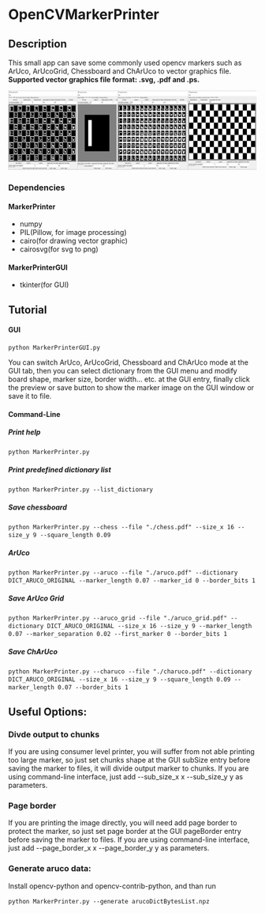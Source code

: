 # OpenCVMarkerPrinter

## Description
This small app can save some commonly used opencv markers such as ArUco, ArUcoGrid, Chessboard and ChArUco to vector graphics file. **Supported vector graphics file format: .svg, .pdf and .ps.**

<img src="./doc/images/MarkerPrinterGUI.jpg" height="160" />

### Dependencies
#### MarkerPrinter
  * numpy
  * PIL(Pillow, for image processing)
  * cairo(for drawing vector graphic)
  * cairosvg(for svg to png)

#### MarkerPrinterGUI
  * tkinter(for GUI)

## Tutorial
#### GUI
```
python MarkerPrinterGUI.py
```

You can switch ArUco, ArUcoGrid, Chessboard and ChArUco mode at the GUI tab, then you can select dictionary from the GUI menu and modify board shape, marker size, border width... etc. at the GUI entry, finally click the preview or save button to show the marker image on the GUI window or save it to file.

#### Command-Line
##### Print help
```
python MarkerPrinter.py
```

##### Print predefined dictionary list
```
python MarkerPrinter.py --list_dictionary
```

##### Save chessboard
```
python MarkerPrinter.py --chess --file "./chess.pdf" --size_x 16 --size_y 9 --square_length 0.09
```

#####  ArUco
```
python MarkerPrinter.py --aruco --file "./aruco.pdf" --dictionary DICT_ARUCO_ORIGINAL --marker_length 0.07 --marker_id 0 --border_bits 1
```

##### Save ArUco Grid
```
python MarkerPrinter.py --aruco_grid --file "./aruco_grid.pdf" --dictionary DICT_ARUCO_ORIGINAL --size_x 16 --size_y 9 --marker_length 0.07 --marker_separation 0.02 --first_marker 0 --border_bits 1
```

##### Save ChArUco
```
python MarkerPrinter.py --charuco --file "./charuco.pdf" --dictionary DICT_ARUCO_ORIGINAL --size_x 16 --size_y 9 --square_length 0.09 --marker_length 0.07 --border_bits 1
```

## Useful Options:
### Divde output to chunks
If you are using consumer level printer, you will suffer from not able printing too large marker, so just set chunks shape at the GUI subSize entry before saving the marker to files, it will divide output marker to chunks. If you are using command-line interface, just add --sub_size_x x --sub_size_y y as parameters.

### Page border
If you are printing the image directly, you will need add page border to protect the marker, so just set page border at the GUI pageBorder entry before saving the marker to files. If you are using command-line interface, just add --page_border_x x --page_border_y y as parameters.

### Generate aruco data:
Install opencv-python and opencv-contrib-python, and than run
```
python MarkerPrinter.py --generate arucoDictBytesList.npz
```
